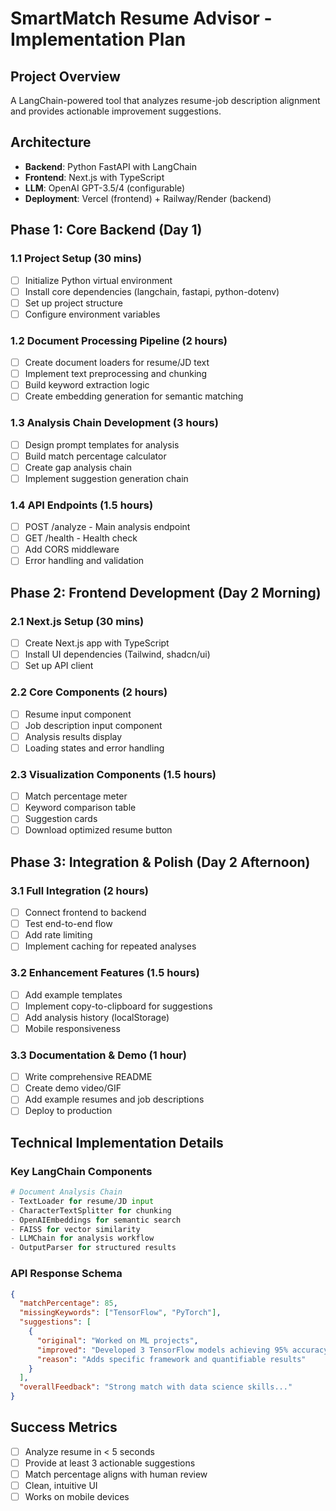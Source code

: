 # SmartMatch Resume Advisor - Implementation Plan

## Project Overview
A LangChain-powered tool that analyzes resume-job description alignment and provides actionable improvement suggestions.

## Architecture
- **Backend**: Python FastAPI with LangChain
- **Frontend**: Next.js with TypeScript
- **LLM**: OpenAI GPT-3.5/4 (configurable)
- **Deployment**: Vercel (frontend) + Railway/Render (backend)

## Phase 1: Core Backend (Day 1)
### 1.1 Project Setup (30 mins)
- [ ] Initialize Python virtual environment
- [ ] Install core dependencies (langchain, fastapi, python-dotenv)
- [ ] Set up project structure
- [ ] Configure environment variables

### 1.2 Document Processing Pipeline (2 hours)
- [ ] Create document loaders for resume/JD text
- [ ] Implement text preprocessing and chunking
- [ ] Build keyword extraction logic
- [ ] Create embedding generation for semantic matching

### 1.3 Analysis Chain Development (3 hours)
- [ ] Design prompt templates for analysis
- [ ] Build match percentage calculator
- [ ] Create gap analysis chain
- [ ] Implement suggestion generation chain

### 1.4 API Endpoints (1.5 hours)
- [ ] POST /analyze - Main analysis endpoint
- [ ] GET /health - Health check
- [ ] Add CORS middleware
- [ ] Error handling and validation

## Phase 2: Frontend Development (Day 2 Morning)
### 2.1 Next.js Setup (30 mins)
- [ ] Create Next.js app with TypeScript
- [ ] Install UI dependencies (Tailwind, shadcn/ui)
- [ ] Set up API client

### 2.2 Core Components (2 hours)
- [ ] Resume input component
- [ ] Job description input component
- [ ] Analysis results display
- [ ] Loading states and error handling

### 2.3 Visualization Components (1.5 hours)
- [ ] Match percentage meter
- [ ] Keyword comparison table
- [ ] Suggestion cards
- [ ] Download optimized resume button

## Phase 3: Integration & Polish (Day 2 Afternoon)
### 3.1 Full Integration (2 hours)
- [ ] Connect frontend to backend
- [ ] Test end-to-end flow
- [ ] Add rate limiting
- [ ] Implement caching for repeated analyses

### 3.2 Enhancement Features (1.5 hours)
- [ ] Add example templates
- [ ] Implement copy-to-clipboard for suggestions
- [ ] Add analysis history (localStorage)
- [ ] Mobile responsiveness

### 3.3 Documentation & Demo (1 hour)
- [ ] Write comprehensive README
- [ ] Create demo video/GIF
- [ ] Add example resumes and job descriptions
- [ ] Deploy to production

## Technical Implementation Details

### Key LangChain Components
```python
# Document Analysis Chain
- TextLoader for resume/JD input
- CharacterTextSplitter for chunking
- OpenAIEmbeddings for semantic search
- FAISS for vector similarity
- LLMChain for analysis workflow
- OutputParser for structured results
```

### API Response Schema
```json
{
  "matchPercentage": 85,
  "missingKeywords": ["TensorFlow", "PyTorch"],
  "suggestions": [
    {
      "original": "Worked on ML projects",
      "improved": "Developed 3 TensorFlow models achieving 95% accuracy",
      "reason": "Adds specific framework and quantifiable results"
    }
  ],
  "overallFeedback": "Strong match with data science skills..."
}
```

## Success Metrics
- [ ] Analyze resume in < 5 seconds
- [ ] Provide at least 3 actionable suggestions
- [ ] Match percentage aligns with human review
- [ ] Clean, intuitive UI
- [ ] Works on mobile devices

